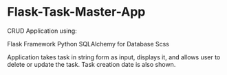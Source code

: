 ﻿# Flask-Task-Master-App

CRUD Application using:

Flask Framework
Python
SQLAlchemy for Database
Scss

Application takes task in string form as input, displays it, and allows user to delete or update the task. Task creation date is also shown.
